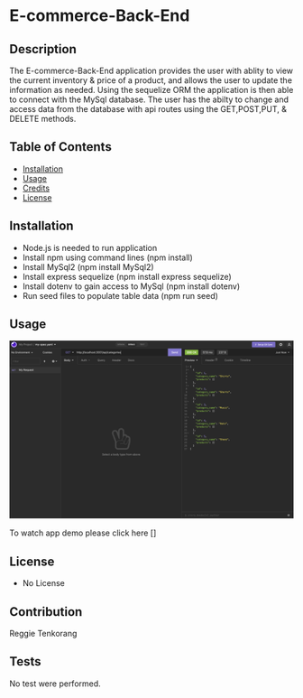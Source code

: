 # E-commerce-Back-End

## Description 

The E-commerce-Back-End application provides the user with ablity to view the current inventory & price of a product, and allows the user to update the information as needed.
Using the sequelize ORM the application is then able to connect with the MySql database. The user has the abilty to change and access data from the database with api routes using the GET,POST,PUT, & DELETE methods.

## Table of Contents 


* [Installation](#installation)
* [Usage](#usage)
* [Credits](#credits)
* [License](#license)


## Installation

- Node.js is needed to run application
- Install npm using command lines (npm install)
- Install MySql2 (npm install MySql2)
- Install express sequelize (npm install express sequelize)
- Install dotenv to gain access to MySql (npm install dotenv)
- Run seed files to populate table data (npm run seed)




## Usage 


![screenshot](./assets/images/Snapshot.png)


To watch app demo please click here []


## License

- No License





## Contribution

Reggie Tenkorang




## Tests

No test were performed. 
